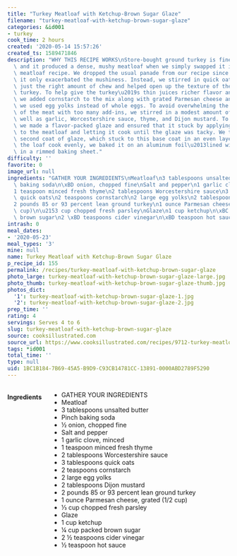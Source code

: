 ```yaml
---
title: "Turkey Meatloaf with Ketchup-Brown Sugar Glaze"
filename: "turkey-meatloaf-with-ketchup-brown-sugar-glaze"
categories: &id001
- turkey
cook_time: 2 hours
created: '2020-05-14 15:57:26'
created_ts: 1589471846
description: "WHY THIS RECIPE WORKS\nStore-bought ground turkey is fine and pasty,\
  \ and it produced a dense, mushy meatloaf when we simply swapped it into a traditional\
  \ meatloaf recipe. We dropped the usual panade from our recipe since we found that\
  \ it only exacerbated the mushiness. Instead, we stirred in quick oats, which added\
  \ just the right amount of chew and helped open up the texture of the densely packed\
  \ turkey. To help give the turkey\u2019s thin juices richer flavor and fuller body,\
  \ we added cornstarch to the mix along with grated Parmesan cheese and butter, and\
  \ we used egg yolks instead of whole eggs. To avoid overwhelming the mild flavor\
  \ of the meat with too many add-ins, we stirred in a modest amount of onion, as\
  \ well as garlic, Worcestershire sauce, thyme, and Dijon mustard. To finish it off,\
  \ we made a flavor-packed glaze and ensured that it stuck by applying a first coat\
  \ to the meatloaf and letting it cook until the glaze was tacky. We then added a\
  \ second coat of glaze, which stuck to this base coat in an even layer. To help\
  \ the loaf cook evenly, we baked it on an aluminum foil\u2013lined wire rack set\
  \ in a rimmed baking sheet."
difficulty: ''
favorite: 0
image_url: null
ingredients: "GATHER YOUR INGREDIENTS\nMeatloaf\n3 tablespoons unsalted butter\nPinch\
  \ baking soda\n\xBD onion, chopped fine\nSalt and pepper\n1 garlic clove, minced\n\
  1 teaspoon minced fresh thyme\n2 tablespoons Worcestershire sauce\n3 tablespoons\
  \ quick oats\n2 teaspoons cornstarch\n2 large egg yolks\n2 tablespoons Dijon mustard\n\
  2 pounds 85 or 93 percent lean ground turkey\n1 ounce Parmesan cheese, grated (1/2\
  \ cup)\n\u2153 cup chopped fresh parsley\nGlaze\n1 cup ketchup\n\xBC cup packed\
  \ brown sugar\n2 \xBD teaspoons cider vinegar\n\xBD teaspoon hot sauce"
intrash: 0
meal_dates:
- '2020-05-23'
meal_types: '3'
mine: null
name: Turkey Meatloaf with Ketchup-Brown Sugar Glaze
p_recipe_id: 155
permalink: /recipes/turkey-meatloaf-with-ketchup-brown-sugar-glaze
photo_large: turkey-meatloaf-with-ketchup-brown-sugar-glaze-large.jpg
photo_thumb: turkey-meatloaf-with-ketchup-brown-sugar-glaze-thumb.jpg
photos_dict:
  '1': turkey-meatloaf-with-ketchup-brown-sugar-glaze-1.jpg
  '2': turkey-meatloaf-with-ketchup-brown-sugar-glaze-2.jpg
prep_time: ''
rating: 4
servings: Serves 4 to 6
slug: turkey-meatloaf-with-ketchup-brown-sugar-glaze
source: cooksillustrated.com
source_url: https://www.cooksillustrated.com/recipes/9712-turkey-meatloaf-with-ketchup-brown-sugar-glaze
tags: *id001
total_time: ''
type: null
uid: 1BC1B184-7B69-45A5-B9D9-C93CB14781CC-13891-0000ABD2789F5290
---
```

<div class="large-8 medium-7 columns" id="writeup">	</div><!-- #writeup -->
</div><!-- #row-one -->
<div class="row" id="row-two">	<div class="medium-4 small-5 columns" id="ingredients"><h4>Ingredients</h4><div class="box box-ingredients content"><ul>
<li>GATHER YOUR INGREDIENTS</li>
<li>Meatloaf</li>
<li>3 tablespoons unsalted butter</li>
<li>Pinch baking soda</li>
<li>½ onion, chopped fine</li>
<li>Salt and pepper</li>
<li>1 garlic clove, minced</li>
<li>1 teaspoon minced fresh thyme</li>
<li>2 tablespoons Worcestershire sauce</li>
<li>3 tablespoons quick oats</li>
<li>2 teaspoons cornstarch</li>
<li>2 large egg yolks</li>
<li>2 tablespoons Dijon mustard</li>
<li>2 pounds 85 or 93 percent lean ground turkey</li>
<li>1 ounce Parmesan cheese, grated (1/2 cup)</li>
<li>⅓ cup chopped fresh parsley</li>
<li>Glaze</li>
<li>1 cup ketchup</li>
<li>¼ cup packed brown sugar</li>
<li>2 ½ teaspoons cider vinegar</li>
<li>½ teaspoon hot sauce</li>
</ul>
</div>	</div>	<div class="medium-6 small-7 columns" id="directions">	</div>